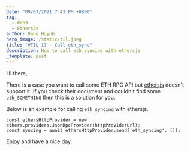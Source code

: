 ```yaml
---
date: "09/07/2021 7:43 PM +0800"
tag:
  - Web3
  - EthersJs
author: Dung Huynh
hero_image: /static/til.jpeg
title: "#TIL 17 - Call eth_sync"
description: How to call eth_syncing with ethersjs
_template: post
---
```


Hi there,

There is a case you want to call some ETH RPC API but [ethersjs](https://docs.ethers.io/v5/ "Ethers") doesn't support it. If you check their document and couldn't find some `eth_SOMETHING` then this is a solution for you.

Below is an example for calling `eth_syncing` with ethersjs.

    const ethersHttpProvider = new ethers.providers.JsonRpcProvider(httpProviderUrl);
    const syncing = await ethersHttpProvider.send('eth_syncing', []);

Enjoy and have a nice day.
